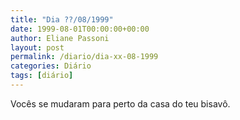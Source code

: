 ```yaml
---
title: "Dia ??/08/1999"
date: 1999-08-01T00:00:00+00:00
author: Eliane Passoni
layout: post
permalink: /diario/dia-xx-08-1999
categories: Diário
tags: [diário]
---
```

Vocês se mudaram para perto da casa do teu bisavô.